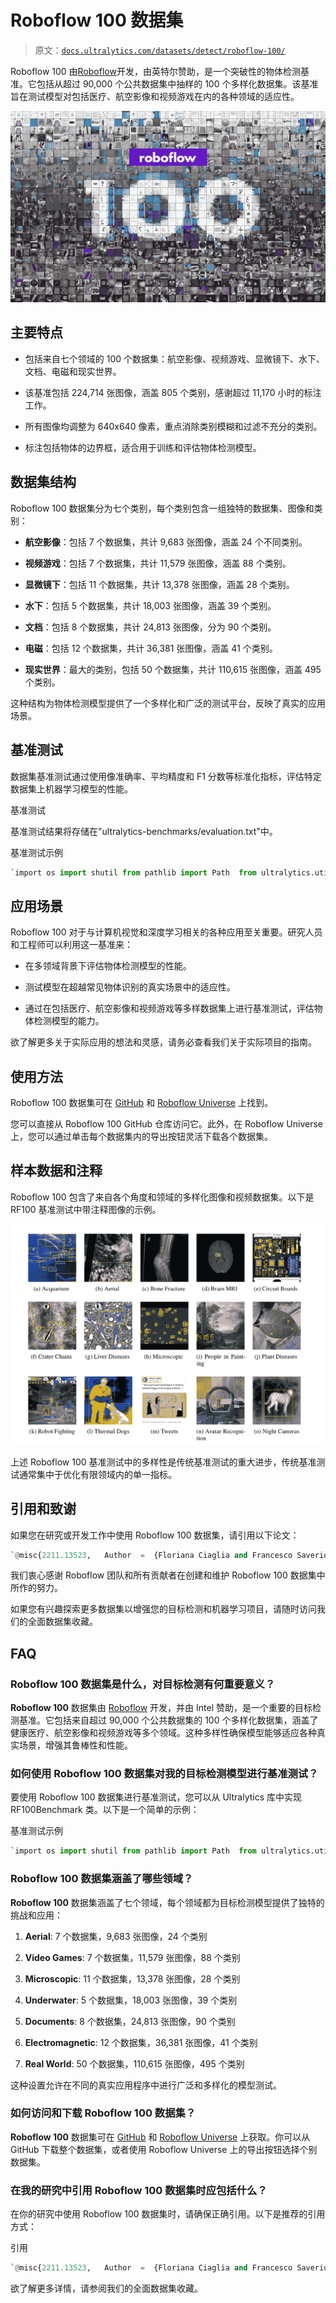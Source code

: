 # Roboflow 100 数据集

> 原文：[`docs.ultralytics.com/datasets/detect/roboflow-100/`](https://docs.ultralytics.com/datasets/detect/roboflow-100/)

Roboflow 100 由[Roboflow](https://roboflow.com/?ref=ultralytics)开发，由英特尔赞助，是一个突破性的物体检测基准。它包括从超过 90,000 个公共数据集中抽样的 100 个多样化数据集。该基准旨在测试模型对包括医疗、航空影像和视频游戏在内的各种领域的适应性。

![Roboflow 100 概述](img/caac35709c51bd0952b30c4556523990.png)

## 主要特点

+   包括来自七个领域的 100 个数据集：航空影像、视频游戏、显微镜下、水下、文档、电磁和现实世界。

+   该基准包括 224,714 张图像，涵盖 805 个类别，感谢超过 11,170 小时的标注工作。

+   所有图像均调整为 640x640 像素，重点消除类别模糊和过滤不充分的类别。

+   标注包括物体的边界框，适合用于训练和评估物体检测模型。

## 数据集结构

Roboflow 100 数据集分为七个类别，每个类别包含一组独特的数据集、图像和类别：

+   **航空影像**：包括 7 个数据集，共计 9,683 张图像，涵盖 24 个不同类别。

+   **视频游戏**：包括 7 个数据集，共计 11,579 张图像，涵盖 88 个类别。

+   **显微镜下**：包括 11 个数据集，共计 13,378 张图像，涵盖 28 个类别。

+   **水下**：包括 5 个数据集，共计 18,003 张图像，涵盖 39 个类别。

+   **文档**：包括 8 个数据集，共计 24,813 张图像，分为 90 个类别。

+   **电磁**：包括 12 个数据集，共计 36,381 张图像，涵盖 41 个类别。

+   **现实世界**：最大的类别，包括 50 个数据集，共计 110,615 张图像，涵盖 495 个类别。

这种结构为物体检测模型提供了一个多样化和广泛的测试平台，反映了真实的应用场景。

## 基准测试

数据集基准测试通过使用像准确率、平均精度和 F1 分数等标准化指标，评估特定数据集上机器学习模型的性能。

基准测试

基准测试结果将存储在"ultralytics-benchmarks/evaluation.txt"中。

基准测试示例

```py
`import os import shutil from pathlib import Path  from ultralytics.utils.benchmarks import RF100Benchmark  # Initialize RF100Benchmark and set API key benchmark = RF100Benchmark() benchmark.set_key(api_key="YOUR_ROBOFLOW_API_KEY")  # Parse dataset and define file paths names, cfg_yamls = benchmark.parse_dataset() val_log_file = Path("ultralytics-benchmarks") / "validation.txt" eval_log_file = Path("ultralytics-benchmarks") / "evaluation.txt"  # Run benchmarks on each dataset in RF100 for ind, path in enumerate(cfg_yamls):     path = Path(path)     if path.exists():         # Fix YAML file and run training         benchmark.fix_yaml(str(path))         os.system(f"yolo detect train data={path} model=yolov8s.pt epochs=1 batch=16")          # Run validation and evaluate         os.system(f"yolo detect val data={path} model=runs/detect/train/weights/best.pt > {val_log_file} 2>&1")         benchmark.evaluate(str(path), str(val_log_file), str(eval_log_file), ind)          # Remove the 'runs' directory         runs_dir = Path.cwd() / "runs"         shutil.rmtree(runs_dir)     else:         print("YAML file path does not exist")         continue  print("RF100 Benchmarking completed!")` 
```

## 应用场景

Roboflow 100 对于与计算机视觉和深度学习相关的各种应用至关重要。研究人员和工程师可以利用这一基准来：

+   在多领域背景下评估物体检测模型的性能。

+   测试模型在超越常见物体识别的真实场景中的适应性。

+   通过在包括医疗、航空影像和视频游戏等多样数据集上进行基准测试，评估物体检测模型的能力。

欲了解更多关于实际应用的想法和灵感，请务必查看我们关于实际项目的指南。

## 使用方法

Roboflow 100 数据集可在 [GitHub](https://github.com/roboflow/roboflow-100-benchmark) 和 [Roboflow Universe](https://universe.roboflow.com/roboflow-100) 上找到。

您可以直接从 Roboflow 100 GitHub 仓库访问它。此外，在 Roboflow Universe 上，您可以通过单击每个数据集内的导出按钮灵活下载各个数据集。

## 样本数据和注释

Roboflow 100 包含了来自各个角度和领域的多样化图像和视频数据集。以下是 RF100 基准测试中带注释图像的示例。

![样本数据和注释](img/cba7e49d0158d7c17e74c48bd0f013d9.png)

上述 Roboflow 100 基准测试中的多样性是传统基准测试的重大进步，传统基准测试通常集中于优化有限领域内的单一指标。

## 引用和致谢

如果您在研究或开发工作中使用 Roboflow 100 数据集，请引用以下论文：

```py
`@misc{2211.13523,   Author  =  {Floriana Ciaglia and Francesco Saverio Zuppichini and Paul Guerrie and Mark McQuade and Jacob Solawetz},   Title  =  {Roboflow 100: A Rich, Multi-Domain Object Detection Benchmark},   Eprint  =  {arXiv:2211.13523}, }` 
```

我们衷心感谢 Roboflow 团队和所有贡献者在创建和维护 Roboflow 100 数据集中所作的努力。

如果您有兴趣探索更多数据集以增强您的目标检测和机器学习项目，请随时访问我们的全面数据集收藏。

## FAQ

### Roboflow 100 数据集是什么，对目标检测有何重要意义？

**Roboflow 100** 数据集由 [Roboflow](https://roboflow.com/?ref=ultralytics) 开发，并由 Intel 赞助，是一个重要的目标检测基准。它包括来自超过 90,000 个公共数据集的 100 个多样化数据集，涵盖了健康医疗、航空影像和视频游戏等多个领域。这种多样性确保模型能够适应各种真实场景，增强其鲁棒性和性能。

### 如何使用 Roboflow 100 数据集对我的目标检测模型进行基准测试？

要使用 Roboflow 100 数据集进行基准测试，您可以从 Ultralytics 库中实现 RF100Benchmark 类。以下是一个简单的示例：

基准测试示例

```py
`import os import shutil from pathlib import Path  from ultralytics.utils.benchmarks import RF100Benchmark  # Initialize RF100Benchmark and set API key benchmark = RF100Benchmark() benchmark.set_key(api_key="YOUR_ROBOFLOW_API_KEY")  # Parse dataset and define file paths names, cfg_yamls = benchmark.parse_dataset() val_log_file = Path("ultralytics-benchmarks") / "validation.txt" eval_log_file = Path("ultralytics-benchmarks") / "evaluation.txt"  # Run benchmarks on each dataset in RF100 for ind, path in enumerate(cfg_yamls):     path = Path(path)     if path.exists():         # Fix YAML file and run training         benchmark.fix_yaml(str(path))         os.system(f"yolo detect train data={path} model=yolov8s.pt epochs=1 batch=16")          # Run validation and evaluate         os.system(f"yolo detect val data={path} model=runs/detect/train/weights/best.pt > {val_log_file} 2>&1")         benchmark.evaluate(str(path), str(val_log_file), str(eval_log_file), ind)          # Remove 'runs' directory         runs_dir = Path.cwd() / "runs"         shutil.rmtree(runs_dir)     else:         print("YAML file path does not exist")         continue  print("RF100 Benchmarking completed!")` 
```

### Roboflow 100 数据集涵盖了哪些领域？

**Roboflow 100** 数据集涵盖了七个领域，每个领域都为目标检测模型提供了独特的挑战和应用：

1.  **Aerial**: 7 个数据集，9,683 张图像，24 个类别

1.  **Video Games**: 7 个数据集，11,579 张图像，88 个类别

1.  **Microscopic**: 11 个数据集，13,378 张图像，28 个类别

1.  **Underwater**: 5 个数据集，18,003 张图像，39 个类别

1.  **Documents**: 8 个数据集，24,813 张图像，90 个类别

1.  **Electromagnetic**: 12 个数据集，36,381 张图像，41 个类别

1.  **Real World**: 50 个数据集，110,615 张图像，495 个类别

这种设置允许在不同的真实应用程序中进行广泛和多样化的模型测试。

### 如何访问和下载 Roboflow 100 数据集？

**Roboflow 100** 数据集可在 [GitHub](https://github.com/roboflow/roboflow-100-benchmark) 和 [Roboflow Universe](https://universe.roboflow.com/roboflow-100) 上获取。你可以从 GitHub 下载整个数据集，或者使用 Roboflow Universe 上的导出按钮选择个别数据集。

### 在我的研究中引用 Roboflow 100 数据集时应包括什么？

在你的研究中使用 Roboflow 100 数据集时，请确保正确引用。以下是推荐的引用方式：

引用

```py
`@misc{2211.13523,   Author  =  {Floriana Ciaglia and Francesco Saverio Zuppichini and Paul Guerrie and Mark McQuade and Jacob Solawetz},   Title  =  {Roboflow 100: A Rich, Multi-Domain Object Detection Benchmark},   Eprint  =  {arXiv:2211.13523}, }` 
```

欲了解更多详情，请参阅我们的全面数据集收藏。
